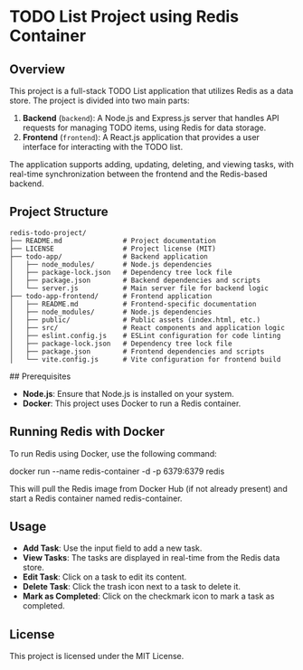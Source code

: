 # TODO List Project using Redis Container

## Overview

This project is a full-stack TODO List application that utilizes Redis as a data store. The project is divided into two main parts:

1. **Backend** (`backend`): A Node.js and Express.js server that handles API requests for managing TODO items, using Redis for data storage.
2. **Frontend** (`frontend`): A React.js application that provides a user interface for interacting with the TODO list.

The application supports adding, updating, deleting, and viewing tasks, with real-time synchronization between the frontend and the Redis-based backend.

## Project Structure
```
redis-todo-project/
├── README.md               # Project documentation
├── LICENSE                 # Project license (MIT)
├── todo-app/               # Backend application
│   ├── node_modules/       # Node.js dependencies
│   ├── package-lock.json   # Dependency tree lock file
│   ├── package.json        # Backend dependencies and scripts
│   └── server.js           # Main server file for backend logic
├── todo-app-frontend/      # Frontend application
│   ├── README.md           # Frontend-specific documentation
│   ├── node_modules/       # Node.js dependencies
│   ├── public/             # Public assets (index.html, etc.)
│   ├── src/                # React components and application logic
│   ├── eslint.config.js    # ESLint configuration for code linting
│   ├── package-lock.json   # Dependency tree lock file
│   ├── package.json        # Frontend dependencies and scripts
│   └── vite.config.js      # Vite configuration for frontend build
```
                          
                           
## Prerequisites
- **Node.js**: Ensure that Node.js is installed on your system.
- **Docker**: This project uses Docker to run a Redis container.

## Running Redis with Docker
To run Redis using Docker, use the following command:

docker run --name redis-container -d -p 6379:6379 redis

This will pull the Redis image from Docker Hub (if not already present) and start a Redis container named redis-container.

## Usage
- **Add Task**: Use the input field to add a new task.
- **View Tasks**: The tasks are displayed in real-time from the Redis data store.
- **Edit Task**: Click on a task to edit its content.
- **Delete Task**: Click the trash icon next to a task to delete it.
- **Mark as Completed**: Click on the checkmark icon to mark a task as completed.


## License
This project is licensed under the MIT License.


